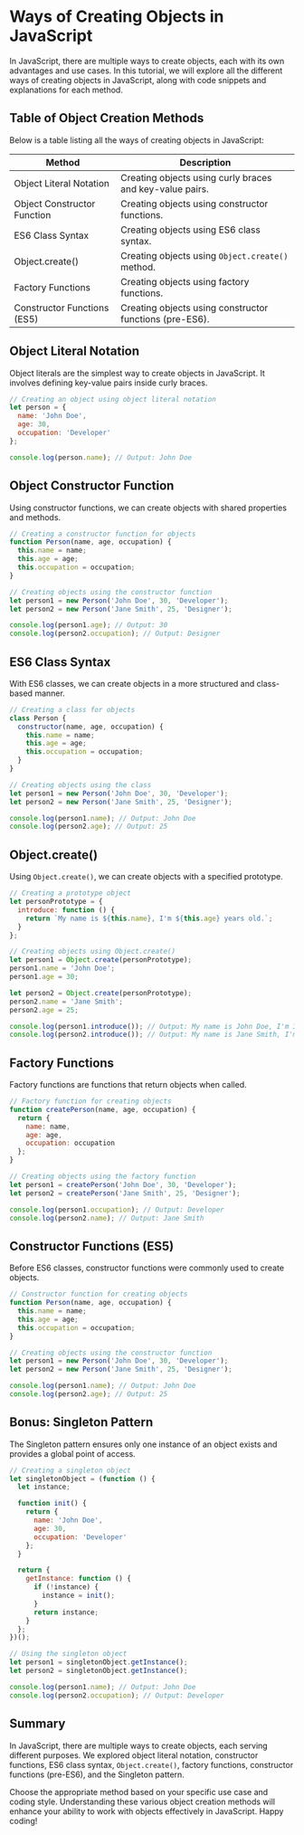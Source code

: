 # Ways of Creating Objects in JavaScript

In JavaScript, there are multiple ways to create objects, each with its own advantages and use cases. In this tutorial, we will explore all the different ways of creating objects in JavaScript, along with code snippets and explanations for each method.

## Table of Object Creation Methods

Below is a table listing all the ways of creating objects in JavaScript:

| Method                            | Description                                                                   |
|-----------------------------------|-------------------------------------------------------------------------------|
| Object Literal Notation           | Creating objects using curly braces and key-value pairs.                      |
| Object Constructor Function       | Creating objects using constructor functions.                                 |
| ES6 Class Syntax                  | Creating objects using ES6 class syntax.                                     |
| Object.create()                   | Creating objects using `Object.create()` method.                              |
| Factory Functions                 | Creating objects using factory functions.                                     |
| Constructor Functions (ES5)       | Creating objects using constructor functions (pre-ES6).                       |

## Object Literal Notation

Object literals are the simplest way to create objects in JavaScript. It involves defining key-value pairs inside curly braces.

```javascript
// Creating an object using object literal notation
let person = {
  name: 'John Doe',
  age: 30,
  occupation: 'Developer'
};

console.log(person.name); // Output: John Doe
```

## Object Constructor Function

Using constructor functions, we can create objects with shared properties and methods.

```javascript
// Creating a constructor function for objects
function Person(name, age, occupation) {
  this.name = name;
  this.age = age;
  this.occupation = occupation;
}

// Creating objects using the constructor function
let person1 = new Person('John Doe', 30, 'Developer');
let person2 = new Person('Jane Smith', 25, 'Designer');

console.log(person1.age); // Output: 30
console.log(person2.occupation); // Output: Designer
```

## ES6 Class Syntax

With ES6 classes, we can create objects in a more structured and class-based manner.

```javascript
// Creating a class for objects
class Person {
  constructor(name, age, occupation) {
    this.name = name;
    this.age = age;
    this.occupation = occupation;
  }
}

// Creating objects using the class
let person1 = new Person('John Doe', 30, 'Developer');
let person2 = new Person('Jane Smith', 25, 'Designer');

console.log(person1.name); // Output: John Doe
console.log(person2.age); // Output: 25
```

## Object.create()

Using `Object.create()`, we can create objects with a specified prototype.

```javascript
// Creating a prototype object
let personPrototype = {
  introduce: function () {
    return `My name is ${this.name}, I'm ${this.age} years old.`;
  }
};

// Creating objects using Object.create()
let person1 = Object.create(personPrototype);
person1.name = 'John Doe';
person1.age = 30;

let person2 = Object.create(personPrototype);
person2.name = 'Jane Smith';
person2.age = 25;

console.log(person1.introduce()); // Output: My name is John Doe, I'm 30 years old.
console.log(person2.introduce()); // Output: My name is Jane Smith, I'm 25 years old.
```

## Factory Functions

Factory functions are functions that return objects when called.

```javascript
// Factory function for creating objects
function createPerson(name, age, occupation) {
  return {
    name: name,
    age: age,
    occupation: occupation
  };
}

// Creating objects using the factory function
let person1 = createPerson('John Doe', 30, 'Developer');
let person2 = createPerson('Jane Smith', 25, 'Designer');

console.log(person1.occupation); // Output: Developer
console.log(person2.name); // Output: Jane Smith
```

## Constructor Functions (ES5)

Before ES6 classes, constructor functions were commonly used to create objects.

```javascript
// Constructor function for creating objects
function Person(name, age, occupation) {
  this.name = name;
  this.age = age;
  this.occupation = occupation;
}

// Creating objects using the constructor function
let person1 = new Person('John Doe', 30, 'Developer');
let person2 = new Person('Jane Smith', 25, 'Designer');

console.log(person1.name); // Output: John Doe
console.log(person2.age); // Output: 25
```

## Bonus: Singleton Pattern

The Singleton pattern ensures only one instance of an object exists and provides a global point of access.

```javascript
// Creating a singleton object
let singletonObject = (function () {
  let instance;

  function init() {
    return {
      name: 'John Doe',
      age: 30,
      occupation: 'Developer'
    };
  }

  return {
    getInstance: function () {
      if (!instance) {
        instance = init();
      }
      return instance;
    }
  };
})();

// Using the singleton object
let person1 = singletonObject.getInstance();
let person2 = singletonObject.getInstance();

console.log(person1.name); // Output: John Doe
console.log(person2.occupation); // Output: Developer
```

## Summary

In JavaScript, there are multiple ways to create objects, each serving different purposes. We explored object literal notation, constructor functions, ES6 class syntax, `Object.create()`, factory functions, constructor functions (pre-ES6), and the Singleton pattern.

Choose the appropriate method based on your specific use case and coding style. Understanding these various object creation methods will enhance your ability to work with objects effectively in JavaScript. Happy coding!